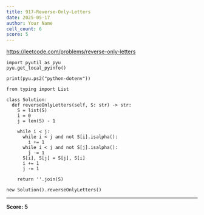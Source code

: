 ```yaml
---
title: 917-Reverse-Only-Letters
date: 2025-05-17
author: Your Name
cell_count: 6
score: 5
---
```


https://leetcode.com/problems/reverse-only-letters


```
import pyutil as pyu
pyu.get_local_pyinfo()
```


```
print(pyu.ps2("python-dotenv"))
```


```
from typing import List
```


```
class Solution:
  def reverseOnlyLetters(self, S: str) -> str:
    S = list(S)
    i = 0
    j = len(S) - 1

    while i < j:
      while i < j and not S[i].isalpha():
        i += 1
      while i < j and not S[j].isalpha():
        j -= 1
      S[i], S[j] = S[j], S[i]
      i += 1
      j -= 1

    return ''.join(S)
```


```
new Solution().reverseOnlyLetters()
```


---
**Score: 5**